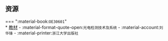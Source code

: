 ## 资源  
=== ":material-book:`OE30601`"  
    * [教材](http://api.cqu-openlib.cn/file?key=iHFXL294r9eb) - :material-format-quote-open:`光电检测技术及系统` - :material-account:`刘华锋` - :material-printer:`浙江大学出版社`  
